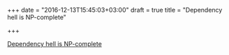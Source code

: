 +++
date = "2016-12-13T15:45:03+03:00"
draft = true
title = "Dependency hell is NP-complete"

+++

<p><a href="https://research.swtch.com/version-sat">Dependency hell is NP-complete</a></p>
